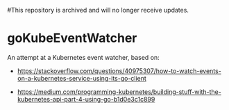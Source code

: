#This repository is archived and will no longer receive updates.

goKubeEventWatcher
==================

An attempt at a Kubernetes event watcher, based on:

*   [https\://stackoverflow.com/questions/40975307/how-to-watch-events-on-a-kubernetes-service-using-its-go-client](https://stackoverflow.com/questions/40975307/how-to-watch-events-on-a-kubernetes-service-using-its-go-client)

*   [https\://medium.com/programming-kubernetes/building-stuff-with-the-kubernetes-api-part-4-using-go-b1d0e3c1c899](https://medium.com/programming-kubernetes/building-stuff-with-the-kubernetes-api-part-4-using-go-b1d0e3c1c899)




